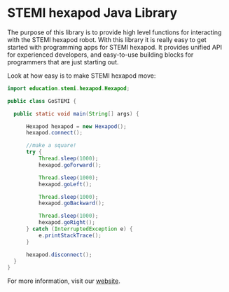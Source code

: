 # STEMI hexapod Java Library

The purpose of this library is to provide high level functions for interacting with
the STEMI hexapod robot. With this library it is really easy to get started with
programming apps for STEMI hexapod. It provides unified API for experienced developers,
and easy-to-use building blocks for programmers that are just starting out.

Look at how easy is to make STEMI hexapod move:

  ```java
import education.stemi.hexapod.Hexapod;

public class GoSTEMI {

    public static void main(String[] args) {

        Hexapod hexapod = new Hexapod();
        hexapod.connect();

        //make a square!
        try {
            Thread.sleep(1000);
            hexapod.goForward();

            Thread.sleep(1000);
            hexapod.goLeft();

            Thread.sleep(1000);
            hexapod.goBackward();

            Thread.sleep(1000);
            hexapod.goRight();            
        } catch (InterruptedException e) {
            e.printStackTrace();
        }

        hexapod.disconnect();
    }
}
  ```

For more information, visit our [website](https://www.stemi.education/).
